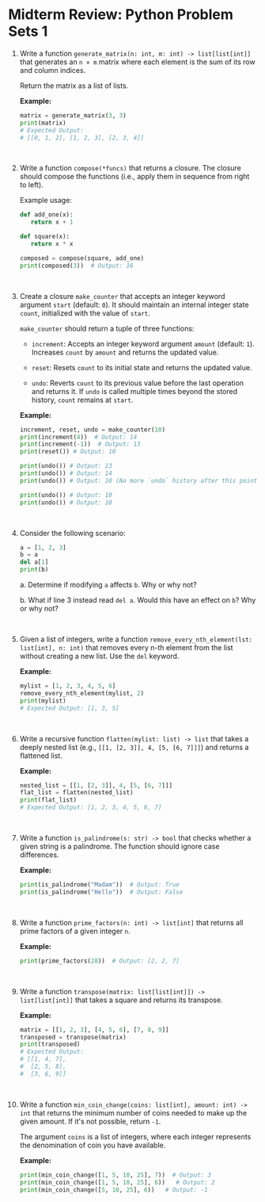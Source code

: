 # Midterm Review: Python Problem Sets 1

1. Write a function `generate_matrix(n: int, m: int) -> list[list[int]]` that generates an `n × m` matrix where each element is the sum of its row and column indices.

   Return the matrix as a list of lists.

   **Example:**

   ```python
   matrix = generate_matrix(3, 3)
   print(matrix)
   # Expected Output:
   # [[0, 1, 2], [1, 2, 3], [2, 3, 4]]
   ```

   &nbsp;

2. Write a function `compose(*funcs)` that returns a closure. The closure should compose the functions (i.e., apply them in sequence from right to left).

   Example usage:

   ```python
   def add_one(x):
      return x + 1

   def square(x):
      return x * x

   composed = compose(square, add_one)
   print(composed(3))  # Output: 16
   ```

   &nbsp;

3. Create a closure `make_counter` that accepts an integer keyword argument `start` (default: `0`). It should maintain an internal integer state `count`, initialized with the value of `start`.

   `make_counter` should return a tuple of three functions:

   - `increment`: Accepts an integer keyword argument `amount` (default: `1`). Increases `count` by `amount` and returns the updated value.

   - `reset`: Resets `count` to its initial state and returns the updated value.

   - `undo`: Reverts `count` to its previous value before the last operation and returns it. If `undo` is called multiple times beyond the stored history, `count` remains at `start`.

   **Example:**

   ```python
   increment, reset, undo = make_counter(10)
   print(increment(4))  # Output: 14
   print(increment(-1))  # Output: 13
   print(reset()) # Output: 10

   print(undo()) # Output: 13
   print(undo()) # Output: 14
   print(undo()) # Output: 10 (No more `undo` history after this point. Any further calls to `undo` results in `count` simply remaining at its original value)

   print(undo()) # Output: 10
   print(undo()) # Output: 10

   ```

   &nbsp;

4. Consider the following scenario:

   ```python
   a = [1, 2, 3]
   b = a
   del a[1]
   print(b)
   ```

   a. Determine if modifying `a` affects `b`. Why or why not?

   b. What if line 3 instead read `del a`. Would this have an effect on `b`? Why or why not?

   &nbsp;

5. Given a list of integers, write a function `remove_every_nth_element(lst: list[int], n: int)` that removes every n-th element from the list without creating a new list. Use the `del` keyword.

   **Example:**

   ```python
   mylist = [1, 2, 3, 4, 5, 6]
   remove_every_nth_element(mylist, 2)
   print(mylist)
   # Expected Output: [1, 3, 5]
   ```

   &nbsp;

6. Write a recursive function `flatten(mylist: list) -> list` that takes a deeply nested list (e.g., `[[1, [2, 3]], 4, [5, [6, 7]]]`) and returns a flattened list.

   **Example:**

   ```python
   nested_list = [[1, [2, 3]], 4, [5, [6, 7]]]
   flat_list = flatten(nested_list)
   print(flat_list)
   # Expected Output: [1, 2, 3, 4, 5, 6, 7]
   ```

   &nbsp;

7. Write a function `is_palindrome(s: str) -> bool` that checks whether a given string is a palindrome. The function should ignore case differences.

   **Example:**

   ```python
   print(is_palindrome("Madam"))  # Output: True
   print(is_palindrome("Hello"))  # Output: False
   ```

   &nbsp;

8. Write a function `prime_factors(n: int) -> list[int]` that returns all prime factors of a given integer `n`.

   **Example:**

   ```python
   print(prime_factors(28))  # Output: [2, 2, 7]
   ```

   &nbsp;

9. Write a function `transpose(matrix: list[list[int]]) -> list[list[int]]` that takes a square and returns its transpose.

   **Example:**

   ```python
   matrix = [[1, 2, 3], [4, 5, 6], [7, 8, 9]]
   transposed = transpose(matrix)
   print(transposed)
   # Expected Output:
   # [[1, 4, 7],
   #  [2, 5, 8],
   #  [3, 6, 9]]
   ```

   &nbsp;

10. Write a function `min_coin_change(coins: list[int], amount: int) -> int` that returns the minimum number of coins needed to make up the given amount. If it's not possible, return `-1`.

    The argument `coins` is a list of integers, where each integer represents the denomination of coin you have available.

    **Example:**

    ```python
    print(min_coin_change([1, 5, 10, 25], 7))  # Output: 3
    print(min_coin_change([1, 5, 10, 25], 6))   # Output: 2
    print(min_coin_change([5, 10, 25], 6))   # Output: -1
    ```

    &nbsp;
